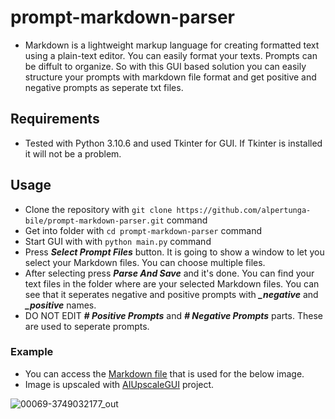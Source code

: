 # prompt-markdown-parser

- Markdown is a lightweight markup language for creating formatted text using a plain-text editor. You can easily format your texts. Prompts can be diffult to organize. So with this GUI based solution you can easily structure your prompts with markdown file format and get positive and negative prompts as seperate txt files.

## Requirements
- Tested with Python 3.10.6 and used Tkinter for GUI. If Tkinter is installed it will not be a problem.

## Usage
- Clone the repository with ```git clone https://github.com/alpertunga-bile/prompt-markdown-parser.git``` command
- Get into folder with ```cd prompt-markdown-parser``` command
- Start GUI with  with ```python main.py``` command
- Press ***Select Prompt Files*** button. It is going to show a window to let you select your Markdown files. You can choose multiple files.
- After selecting press ***Parse And Save*** and it's done. You can find your text files in the folder where are your selected Markdown files. You can see that it seperates negative and positive prompts with ***_negative*** and ***_positive*** names.
- DO NOT EDIT ***# Positive Prompts*** and ***# Negative Prompts*** parts. These are used to seperate prompts.

### Example
- You can access the [Markdown file](https://github.com/alpertunga-bile/prompt-markdown-parser/blob/master/example/example.md) that is used for the below image.
- Image is upscaled with [AIUpscaleGUI](https://github.com/alpertunga-bile/AIUpscaleGUI) project.

![00069-3749032177_out](https://user-images.githubusercontent.com/76731692/233834377-0b2b717b-5301-4672-93d4-0d8a56d68a88.png)
